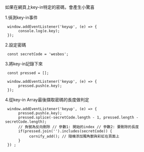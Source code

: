 如果在網頁上key-in特定的密碼，會產生小驚喜

1.偵測key-in事件

     window.addEventListener('keyup', (e) => {
          console.log(e.key);
     });

2.設定密碼

     const secretCode = 'wesbos';

3.將key-in記錄下來

     const pressed = [];

     window.addEventListener('keyup', (e) => {
          pressed.push(e.key);
     });

4.從key-in Array最後擷取密碼的長度做判定

     window.addEventListener('keyup', (e) => {
          pressed.push(e.key);
          pressed.splice(-secretCode.length - 1, pressed.length - secretCode.length);
          // 負號為反向刪除 // 參數1: 開始的index // 參數2: 要刪除的長度
          if(pressed.join('').includes(secretCode)) {
               cornify_add(); // 隨機添加獨角獸與彩虹在頁面上
          }
     }) ;